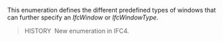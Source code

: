 ﻿This enumeration defines the different predefined types of windows that can further specify an _IfcWindow_ or _IfcWindowType_.

> HISTORY&nbsp; New enumeration in IFC4.
